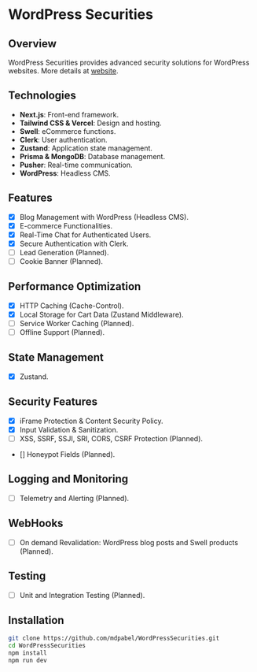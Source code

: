# WordPress Securities

## Overview

WordPress Securities provides advanced security solutions for WordPress websites. More details at [website](https://www.wordpresssecurities.com/).

## Technologies

- **Next.js**: Front-end framework.
- **Tailwind CSS & Vercel**: Design and hosting.
- **Swell**: eCommerce functions.
- **Clerk**: User authentication.
- **Zustand**: Application state management.
- **Prisma & MongoDB**: Database management.
- **Pusher**: Real-time communication.
- **WordPress**: Headless CMS.

## Features

- [x] Blog Management with WordPress (Headless CMS).
- [x] E-commerce Functionalities.
- [x] Real-Time Chat for Authenticated Users.
- [x] Secure Authentication with Clerk.
- [ ] Lead Generation (Planned).
- [ ] Cookie Banner (Planned).

## Performance Optimization

- [x] HTTP Caching (Cache-Control).
- [x] Local Storage for Cart Data (Zustand Middleware).
- [ ] Service Worker Caching (Planned).
- [ ] Offline Support (Planned).

## State Management

- [x] Zustand.

## Security Features

- [x] iFrame Protection & Content Security Policy.
- [x] Input Validation & Sanitization.
- [ ] XSS, SSRF, SSJI, SRI, CORS, CSRF Protection (Planned).
- [] Honeypot Fields (Planned).

## Logging and Monitoring

- [ ] Telemetry and Alerting (Planned).

## WebHooks

- [ ] On demand Revalidation: WordPress blog posts and Swell products (Planned).

## Testing

- [ ] Unit and Integration Testing (Planned).

## Installation

```bash
git clone https://github.com/mdpabel/WordPressSecurities.git
cd WordPressSecurities
npm install
npm run dev
```
